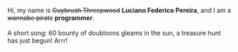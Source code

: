 Hi, my name is ~~Guybrush Threepwood~~ **Luciano Federico Pereira**, and I am a ~~wannabe pirate~~ **programmer**.<br><br>A short song: 60 bounty of doubloons gleams in the sun, a treasure hunt has just begun! Arrr!
